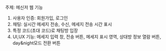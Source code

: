 주제: 메신저 웹
기능 
1. 사용자 인증: 회원가입, 로그인
2. 채팅: 실시간 메세지 전송, 수신, 메세지 전송 시간 표시
3. 특정 코드(초대 코드)로 채팅방 입장
4. UI,UX 기능: 메세지 입력 창, 전송 버튼, 메세지 표시 영역, 상대방 정보 열람 버튼, day&night모드 전환 버튼 
